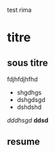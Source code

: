 

test rima 

# titre

## sous titre 
fdjhfdjhfhd



- shgdhgs
- dshgdsgd
- dshdshd

*dddhsgd*
**ddsd**
## resume
